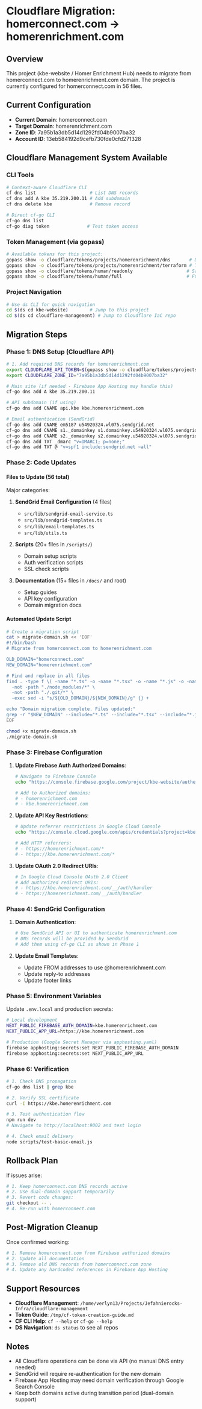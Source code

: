 # Cloudflare Migration: homerconnect.com → homerenrichment.com

## Overview
This project (kbe-website / Homer Enrichment Hub) needs to migrate from homerconnect.com to homerenrichment.com domain. The project is currently configured for homerconnect.com in 56 files.

## Current Configuration
- **Current Domain**: homerconnect.com
- **Target Domain**: homerenrichment.com
- **Zone ID**: 7a95b1a3db5d14d1292fd04b9007ba32
- **Account ID**: 13eb584192d9cefb730fde0cfd271328

## Cloudflare Management System Available

### CLI Tools
```bash
# Context-aware Cloudflare CLI
cf dns list                    # List DNS records
cf dns add A kbe 35.219.200.11 # Add subdomain
cf dns delete kbe              # Remove record

# Direct cf-go CLI
cf-go dns list
cf-go diag token              # Test token access
```

### Token Management (via gopass)
```bash
# Available tokens for this project:
gopass show -o cloudflare/tokens/projects/homerenrichment/dns       # DNS management
gopass show -o cloudflare/tokens/projects/homerenrichment/terraform # Terraform
gopass show -o cloudflare/tokens/human/readonly                    # Safe read-only
gopass show -o cloudflare/tokens/human/full                        # Full access
```

### Project Navigation
```bash
# Use ds CLI for quick navigation
cd $(ds cd kbe-website)        # Jump to this project
cd $(ds cd cloudflare-management) # Jump to Cloudflare IaC repo
```

## Migration Steps

### Phase 1: DNS Setup (Cloudflare API)
```bash
# 1. Add required DNS records for homerenrichment.com
export CLOUDFLARE_API_TOKEN=$(gopass show -o cloudflare/tokens/projects/homerenrichment/dns)
export CLOUDFLARE_ZONE_ID="7a95b1a3db5d14d1292fd04b9007ba32"

# Main site (if needed - Firebase App Hosting may handle this)
cf-go dns add A kbe 35.219.200.11

# API subdomain (if using)
cf-go dns add CNAME api.kbe kbe.homerenrichment.com

# Email authentication (SendGrid)
cf-go dns add CNAME em5187 u54920324.wl075.sendgrid.net
cf-go dns add CNAME s1._domainkey s1.domainkey.u54920324.wl075.sendgrid.net
cf-go dns add CNAME s2._domainkey s2.domainkey.u54920324.wl075.sendgrid.net
cf-go dns add TXT _dmarc "v=DMARC1; p=none;"
cf-go dns add TXT @ "v=spf1 include:sendgrid.net ~all"
```

### Phase 2: Code Updates

#### Files to Update (56 total)
Major categories:
1. **SendGrid Email Configuration** (4 files)
   - `src/lib/sendgrid-email-service.ts`
   - `src/lib/sendgrid-templates.ts`
   - `src/lib/email-templates.ts`
   - `src/lib/utils.ts`

2. **Scripts** (20+ files in `/scripts/`)
   - Domain setup scripts
   - Auth verification scripts
   - SSL check scripts

3. **Documentation** (15+ files in `/docs/` and root)
   - Setup guides
   - API key configuration
   - Domain migration docs

#### Automated Update Script
```bash
# Create a migration script
cat > migrate-domain.sh << 'EOF'
#!/bin/bash
# Migrate from homerconnect.com to homerenrichment.com

OLD_DOMAIN="homerconnect.com"
NEW_DOMAIN="homerenrichment.com"

# Find and replace in all files
find . -type f \( -name "*.ts" -o -name "*.tsx" -o -name "*.js" -o -name "*.jsx" -o -name "*.md" -o -name "*.sh" \) \
  -not -path "./node_modules/*" \
  -not -path "./.git/*" \
  -exec sed -i "s/${OLD_DOMAIN}/${NEW_DOMAIN}/g" {} +

echo "Domain migration complete. Files updated:"
grep -r "$NEW_DOMAIN" --include="*.ts" --include="*.tsx" --include="*.js" --include="*.md" | wc -l
EOF

chmod +x migrate-domain.sh
./migrate-domain.sh
```

### Phase 3: Firebase Configuration

1. **Update Firebase Auth Authorized Domains**:
   ```bash
   # Navigate to Firebase Console
   echo "https://console.firebase.google.com/project/kbe-website/authentication/settings"
   
   # Add to Authorized domains:
   # - homerenrichment.com
   # - kbe.homerenrichment.com
   ```

2. **Update API Key Restrictions**:
   ```bash
   # Update referrer restrictions in Google Cloud Console
   echo "https://console.cloud.google.com/apis/credentials?project=kbe-website"
   
   # Add HTTP referrers:
   # - https://homerenrichment.com/*
   # - https://kbe.homerenrichment.com/*
   ```

3. **Update OAuth 2.0 Redirect URIs**:
   ```bash
   # In Google Cloud Console OAuth 2.0 Client
   # Add authorized redirect URIs:
   # - https://kbe.homerenrichment.com/__/auth/handler
   # - https://homerenrichment.com/__/auth/handler
   ```

### Phase 4: SendGrid Configuration

1. **Domain Authentication**:
   ```bash
   # Use SendGrid API or UI to authenticate homerenrichment.com
   # DNS records will be provided by SendGrid
   # Add them using cf-go CLI as shown in Phase 1
   ```

2. **Update Email Templates**:
   - Update FROM addresses to use @homerenrichment.com
   - Update reply-to addresses
   - Update footer links

### Phase 5: Environment Variables

Update `.env.local` and production secrets:
```bash
# Local development
NEXT_PUBLIC_FIREBASE_AUTH_DOMAIN=kbe.homerenrichment.com
NEXT_PUBLIC_APP_URL=https://kbe.homerenrichment.com

# Production (Google Secret Manager via apphosting.yaml)
firebase apphosting:secrets:set NEXT_PUBLIC_FIREBASE_AUTH_DOMAIN
firebase apphosting:secrets:set NEXT_PUBLIC_APP_URL
```

### Phase 6: Verification

```bash
# 1. Check DNS propagation
cf-go dns list | grep kbe

# 2. Verify SSL certificate
curl -I https://kbe.homerenrichment.com

# 3. Test authentication flow
npm run dev
# Navigate to http://localhost:9002 and test login

# 4. Check email delivery
node scripts/test-basic-email.js
```

## Rollback Plan

If issues arise:
```bash
# 1. Keep homerconnect.com DNS records active
# 2. Use dual-domain support temporarily
# 3. Revert code changes:
git checkout -- .
# 4. Re-run with homerconnect.com
```

## Post-Migration Cleanup

Once confirmed working:
```bash
# 1. Remove homerconnect.com from Firebase authorized domains
# 2. Update all documentation
# 3. Remove old DNS records from homerconnect.com zone
# 4. Update any hardcoded references in Firebase App Hosting
```

## Support Resources

- **Cloudflare Management**: `/home/verlyn13/Projects/Jefahnierocks-Infra/cloudflare-management`
- **Token Guide**: `/tmp/cf-token-creation-guide.md`
- **CF CLI Help**: `cf --help` or `cf-go --help`
- **DS Navigation**: `ds status` to see all repos

## Notes

- All Cloudflare operations can be done via API (no manual DNS entry needed)
- SendGrid will require re-authentication for the new domain
- Firebase App Hosting may need domain verification through Google Search Console
- Keep both domains active during transition period (dual-domain support)